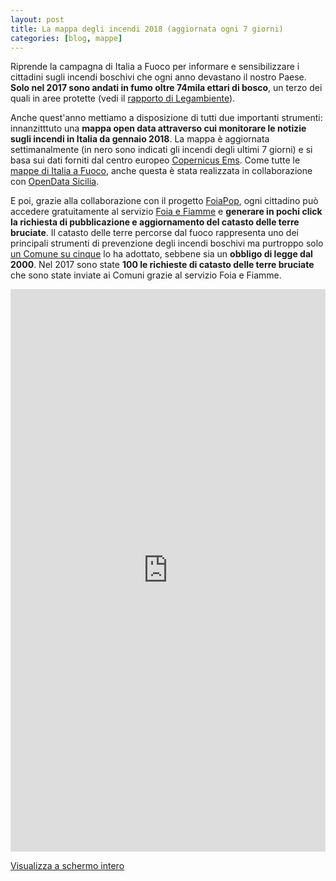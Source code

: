 ```yaml
---
layout: post
title: La mappa degli incendi 2018 (aggiornata ogni 7 giorni)
categories: [blog, mappe]
---
```


Riprende la campagna di Italia a Fuoco per informare e sensibilizzare i cittadini sugli incendi boschivi che ogni anno devastano il nostro Paese. **Solo nel 2017 sono andati in fumo oltre 74mila ettari di bosco**, un terzo dei quali in aree protette (vedi il [rapporto di Legambiente](https://www.legambiente.it/contenuti/comunicati/incendi-boschivi-e-record-74965-ettari-bruciati-nei-sette-mesi-del-2017-ecco-l-)).<br>

Anche quest'anno mettiamo a disposizione di tutti due importanti strumenti: innanzitttuto una **mappa open data attraverso cui monitorare le notizie sugli incendi in Italia da gennaio 2018**. La mappa è aggiornata settimanalmente (in nero sono indicati gli incendi degli ultimi 7 giorni) e si basa sui dati forniti dal centro europeo [Copernicus Ems](http://emergency.copernicus.eu/). Come tutte le [mappe di Italia a Fuoco](https://www.italiaafuoco.info/mappe/), anche questa è stata realizzata in collaborazione con [OpenData Sicilia](http://opendatasicilia.it/).<br>

E poi, grazie alla collaborazione con il progetto [FoiaPop](http://www.foiapop.it/), ogni cittadino può accedere gratuitamente al servizio [Foia e Fiamme](https://italiaafuoco.info/foia/) e **generare in pochi click la richiesta di pubblicazione e aggiornamento del catasto delle terre bruciate**. Il catasto delle terre percorse dal fuoco rappresenta uno dei principali strumenti di prevenzione degli incendi boschivi ma purtroppo solo [un Comune su cinque](https://www.avvenire.it/attualita/pagine/un-comune-su-5-senza-il-catasto) lo ha adottato, sebbene sia un **obbligo di legge dal 2000**. Nel 2017 sono state **100 le richieste di catasto delle terre bruciate** che sono state inviate ai Comuni grazie al servizio Foia e Fiamme.<br>

<iframe width="100%" height="900px" frameBorder="0" src="https://umap.openstreetmap.fr/it/map/mappa-delle-news-sugli-incendi-2018_188138?scaleControl=false&miniMap=false&scrollWheelZoom=false&zoomControl=true&allowEdit=false&moreControl=true&searchControl=null&tilelayersControl=null&embedControl=null&datalayersControl=true&onLoadPanel=caption&captionBar=false"></iframe><p><a href="https://umap.openstreetmap.fr/it/map/mappa-delle-news-sugli-incendi-2018_188138">Visualizza a schermo intero</a></p>
